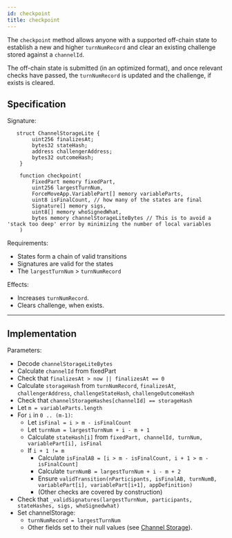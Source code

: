 ```yaml
---
id: checkpoint
title: checkpoint
---
```


The `checkpoint` method allows anyone with a supported off-chain state to establish a new and higher `turnNumRecord` and clear an existing challenge stored against a `channelId`.

The off-chain state is submitted (in an optimized format), and once relevant checks have passed, the `turnNumRecord` is updated and the challenge, if exists is cleared.

## Specification

Signature:

```solidity
   struct ChannelStorageLite {
        uint256 finalizesAt;
        bytes32 stateHash;
        address challengerAddress;
        bytes32 outcomeHash;
    }

    function checkpoint(
        FixedPart memory fixedPart,
        uint256 largestTurnNum,
        ForceMoveApp.VariablePart[] memory variableParts,
        uint8 isFinalCount, // how many of the states are final
        Signature[] memory sigs,
        uint8[] memory whoSignedWhat,
        bytes memory channelStorageLiteBytes // This is to avoid a 'stack too deep' error by minimizing the number of local variables
    )
```

Requirements:

- States form a chain of valid transitions
- Signatures are valid for the states
- The `largestTurnNum` > `turnNumRecord`

Effects:

- Increases `turnNumRecord`.
- Clears challenge, when exists.

---

## Implementation

Parameters:

- Decode `channelStorageLiteBytes`
- Calculate `channelId` from fixedPart
- Check that `finalizesAt > now || finalizesAt == 0`
- Calculate `storageHash` from `turnNumRecord`, `finalizesAt`, `challengerAddress`, `challengeStateHash`, `challengeOutcomeHash`
- Check that `channelStorageHashes[channelId] == storageHash`
- Let `m = variableParts.length`
- For `i` in `0 .. (m-1)`:
  - Let `isFinal = i > m - isFinalCount`
  - Let `turnNum = largestTurnNum + i - m + 1`
  - Calculate `stateHash[i]` from `fixedPart, channelId, turnNum, variablePart[i], isFinal`
  - If `i + 1 != m`
    - Calculate `isFinalAB = [i > m - isFinalCount, i + 1 > m - isFinalCount]`
    - Calculate `turnNumB = largestTurnNum + i - m + 2`
    - Ensure `validTransition(nParticipants, isFinalAB, turnNumB, variablePart[i], variablePart[i+1], appDefinition)`
    - (Other checks are covered by construction)
- Check that `_validSignatures(largestTurnNum, participants, stateHashes, sigs, whoSignedwhat)`
- Set channelStorage:
  - `turnNumRecord = largestTurnNum`
  - Other fields set to their null values (see [Channel Storage](./channel-storage)).
